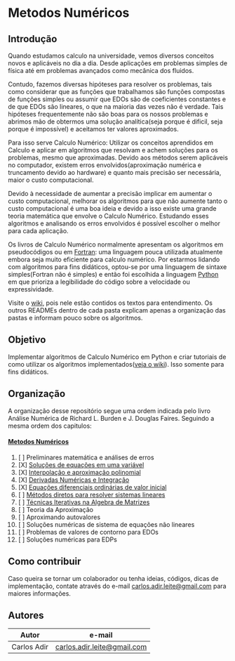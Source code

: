 # Metodos Numéricos

## Introdução

Quando estudamos calculo na universidade, vemos diversos conceitos novos e aplicáveis no dia a dia. Desde aplicações em problemas simples de física até em problemas avançados como mecânica dos fluidos.

Contudo, fazemos diversas hipóteses para resolver os problemas, tais como considerar que as funções que trabalhamos são funções compostas de funções simples ou assumir que EDOs são de coeficientes constantes e de que EDOs são lineares, o que na maioria das vezes não é verdade. Tais hipóteses frequentemente não são boas para os nossos problemas e abrimos mão de obtermos uma solução analítica(seja porque é dificil, seja porque é impossível) e aceitamos ter valores aproximados.

Para isso serve Calculo Numérico: Utilizar os conceitos aprendidos em Calculo e aplicar em algoritmos que resolvam e achem soluções para os problemas, mesmo que aproximadas. Devido aos métodos serem aplicáveis no computador, existem erros envolvidos(aproximação numérica e truncamento devido ao hardware) e quanto mais precisão ser necessária, maior o custo computacional.

Devido à necessidade de aumentar a precisão implicar em aumentar o custo computacional, melhorar os algoritmos para que não aumente tanto o custo computacional é uma boa ideia e devido a isso existe uma grande teoria matemática que envolve o Calculo Numérico. Estudando esses algoritmos e analisando os erros envolvidos é possível escolher o melhor para cada aplicação.

Os livros de Calculo Numérico normalmente apresentam os algoritmos em pseudocódigos ou em [Fortran](https://pt.wikipedia.org/wiki/Fortran): uma linguagem pouca utilizada atualmente embora seja muito eficiente para calculo numérico. Por estarmos lidando com algoritmos para fins didáticos, optou-se por uma linguagem de sintaxe simples(Fortran não é simples) e então foi escolhida a linguagem [Python](https://pt.wikipedia.org/wiki/Python) em que prioriza a legibilidade do código sobre a velocidade ou expressividade.

Visite o [wiki](https://github.com/CarlosAdir/Metodos-Numericos/wiki), pois nele estão contidos os textos para entendimento. Os outros READMEs dentro de cada pasta explicam apenas a organização das pastas e informam pouco sobre os algoritmos.

## Objetivo

Implementar algoritmos de Calculo Numérico em Python e criar tutoriais de como utilizar os algoritmos implementados([veja o wiki](https://github.com/CarlosAdir/Metodos-Numericos/wiki)). Isso somente para fins didáticos.

## Organização

A organização desse repositório segue uma ordem indicada pelo livro Análise Numérica de Richard L. Burden e J. Douglas Faires. Seguindo a mesma ordem dos capitulos:

#### [Metodos Numéricos](https://github.com/CarlosAdir/Metodos-Numericos/wiki)

1. [ ] Preliminares matemática e análises de erros
2. [X] [Soluções de equações em uma variável](https://github.com/CarlosAdir/Metodos-Numericos/wiki/2:Solucoes-de-equacoes-uma-variavel)
3. [X] [Interpolação e aproximação polinomial](https://github.com/CarlosAdir/Metodos-Numericos/wiki/3:Interpolacao-e-aproximacao-polinomial)
4. [X] [Derivadas Numéricas e Integração](https://github.com/CarlosAdir/Metodos-Numericos/wiki/4:Derivadas-Numéricas-e-Integracao)
5. [X] [Equações diferenciais ordinárias de valor inicial](https://github.com/CarlosAdir/Metodos-Numericos/wiki/5:Equacoes-diferenciais-ordinarias-de-valor-inicial)
6. [ ] [Métodos diretos para resolver sistemas lineares](https://github.com/CarlosAdir/Metodos-Numericos/wiki/6:Metodos-diretos-para-resolver-sistemas-lineares)
7. [ ] [Técnicas Iterativas na Algebra de Matrizes](https://github.com/CarlosAdir/Metodos-Numericos/wiki/7:Tecnicas-Iterativas-na-Algebra-de-Matrizes)
8. [ ] Teoria da Aproximação
9. [ ] Aproximando autovalores
10. [ ] Soluções numéricas de sistema de equações não lineares
11. [ ] Problemas de valores de contorno para EDOs
12. [ ] Soluções numéricas para EDPs

## Como contribuir

Caso queira se tornar um colaborador ou tenha ideias, códigos, dicas de implementação, contate através do e-mail carlos.adir.leite@gmail.com para maiores informações.

## Autores

Autor | e-mail
------|-------
Carlos Adir | carlos.adir.leite@gmail.com